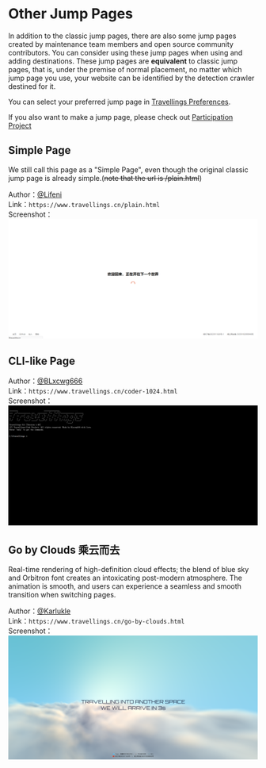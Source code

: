 # Other Jump Pages

In addition to the classic jump pages, there are also some jump pages created by maintenance team members and open source community contributors. You can consider using these jump pages when using and adding destinations. These jump pages are **equivalent** to classic jump pages, that is, under the premise of normal placement, no matter which jump page you use, your website can be identified by the detection crawler destined for it.

You can select your preferred jump page in [Travellings Preferences](https://www.travellings.cn/preference).

If you also want to make a jump page, please check out [Participation Project](https://www.travellings.cn/docs/join#参与项目)

## Simple Page

We still call this page as a "Simple Page", even though the original classic jump page is already simple.(~~note that the url is /plain.html~~)

Author：[@Lifeni](https://github.com/Lifeni)\
Link：`https://www.travellings.cn/plain.html`\
Screenshot：![简洁版页面截图](/assets/img/plain-page.png "简洁版页面截图")

## CLI-like Page

Author：[@BLxcwg666](https://github.com/BLxcwg666)\
Link：`https://www.travellings.cn/coder-1024.html`\
Screenshot：![仿 CLI 版页面截图](/assets/img/coder1024-page.png "仿 CLI 版页面截图")

## Go by Clouds 乘云而去

Real-time rendering of high-definition cloud effects; the blend of blue sky and Orbitron font creates an intoxicating post-modern atmosphere. The animation is smooth, and users can experience a seamless and smooth transition when switching pages.

Author：[@Karlukle](https://www.karlukle.site)\
Link：`https://www.travellings.cn/go-by-clouds.html`\
Screenshot：![Go by Clouds 乘云而去](/assets/img/go-by-clouds-page.png "Go by Clouds 乘云而去")
